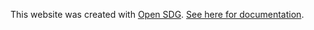 This website was created with [Open SDG](https://github.com/open-sdg/open-sdg). [See here for documentation](https://open-sdg.readthedocs.io).


